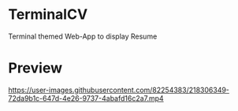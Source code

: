 # TerminalCV
Terminal themed Web-App to display Resume

# Preview
https://user-images.githubusercontent.com/82254383/218306349-72da9b1c-647d-4e26-9737-4abafd16c2a7.mp4
